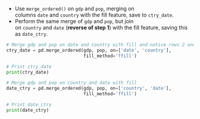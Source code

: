 - Use `merge_ordered()` on `gdp` and `pop`, merging on columns `date` and `country` with the fill feature, save to `ctry_date`.
- Perform the same merge of `gdp` and `pop`, but join on `country` and `date` (**reverse of step 1**) with the fill feature, saving this as `date_ctry`.
```Python
# Merge gdp and pop on date and country with fill and notice rows 2 and 3
ctry_date = pd.merge_ordered(gdp, pop, on=['date', 'country'], 
							 fill_method='ffill')

# Print ctry_date
print(ctry_date)

# Merge gdp and pop on country and date with fill
date_ctry = pd.merge_ordered(gdp, pop, on=['country', 'date'], 
							 fill_method='ffill')

# Print date_ctry
print(date_ctry)
```